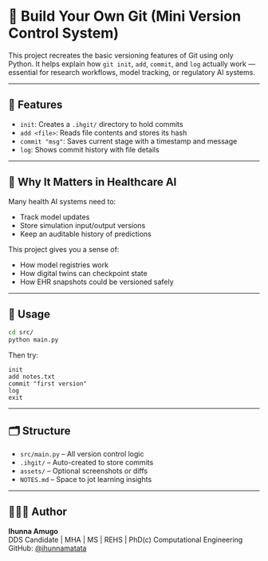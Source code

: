 # 🧬 Build Your Own Git (Mini Version Control System)

This project recreates the basic versioning features of Git using only Python. It helps explain how `git init`, `add`, `commit`, and `log` actually work — essential for research workflows, model tracking, or regulatory AI systems.

---

## 📌 Features

- `init`: Creates a `.ihgit/` directory to hold commits
- `add <file>`: Reads file contents and stores its hash
- `commit "msg"`: Saves current stage with a timestamp and message
- `log`: Shows commit history with file details

---

## 🧠 Why It Matters in Healthcare AI

Many health AI systems need to:
- Track model updates
- Store simulation input/output versions
- Keep an auditable history of predictions

This project gives you a sense of:
- How model registries work
- How digital twins can checkpoint state
- How EHR snapshots could be versioned safely

---

## 🚀 Usage

```bash
cd src/
python main.py
```

Then try:
```
init
add notes.txt
commit "first version"
log
exit
```

---

## 🗂️ Structure

- `src/main.py` – All version control logic
- `.ihgit/` – Auto-created to store commits
- `assets/` – Optional screenshots or diffs
- `NOTES.md` – Space to jot learning insights

---

## 👩🏾‍⚕️ Author

**Ihunna Amugo**  
DDS Candidate | MHA | MS | REHS | PhD(c) Computational Engineering  
GitHub: [@ihunnamatata](https://github.com/ihunnamatata)
